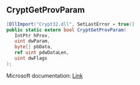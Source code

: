## CryptGetProvParam

```csharp
[DllImport("Crypt32.dll", SetLastError = true)]
public static extern bool CryptGetProvParam(
   IntPtr hProv,
   uint dwParam,
   byte[] pbData,
   ref uint pdwDataLen,
   uint dwFlags
);
```

Microsoft documentation: [Link](https://docs.microsoft.com/en-us/windows/win32/api/wincrypt/nf-wincrypt-cryptgetprovparam)
